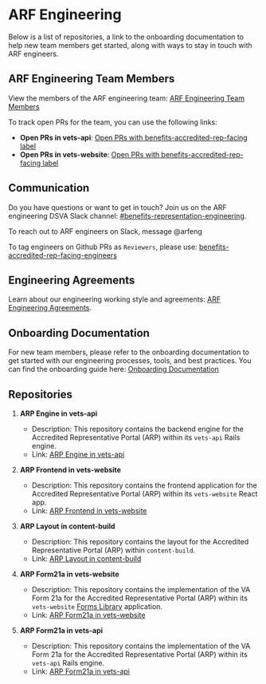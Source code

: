 # ARF Engineering

Below is a list of repositories, a link to the onboarding documentation to help new team members get started, along with ways to stay in touch with ARF engineers.

## ARF Engineering Team Members

View the members of the ARF engineering team: [ARF Engineering Team Members](https://github.com/orgs/department-of-veterans-affairs/teams/benefits-accredited-rep-facing-engineers)

To track open PRs for the team, you can use the following links:

- **Open PRs in vets-api**: [Open PRs with benefits-accredited-rep-facing label](https://github.com/department-of-veterans-affairs/vets-api/pulls?q=is%3Aopen+is%3Apr+label%3Abenefits-accredited-rep-facing)
- **Open PRs in vets-website**: [Open PRs with benefits-accredited-rep-facing label](https://github.com/department-of-veterans-affairs/vets-website/pulls?q=is%3Aopen+is%3Apr+label%3Abenefits-accredited-rep-facing)

## Communication

Do you have questions or want to get in touch? Join us on the ARF engineering DSVA Slack channel: [#benefits-representation-engineering](https://dsva.slack.com/archives/C06ABHUNBRS).

To reach out to ARF engineers on Slack, message @arfeng

To tag engineers on Github PRs as `Reviewers`, please use: [benefits-accredited-rep-facing-engineers](https://github.com/orgs/department-of-veterans-affairs/teams/benefits-accredited-rep-facing-engineers)

## Engineering Agreements

Learn about our engineering working style and agreements: [ARF Engineering Agreements](/teams/vso/teams/accredited-representative-facing/process/engineering-agreements.md).

## Onboarding Documentation

For new team members, please refer to the onboarding documentation to get started with our engineering processes, tools, and best practices. You can find the onboarding guide here: [Onboarding Documentation](docs/onboarding.md)

## Repositories

1. **ARP Engine in vets-api**
   - Description: This repository contains the backend engine for the Accredited Representative Portal (ARP) within its `vets-api` Rails engine.
   - Link: [ARP Engine in vets-api](https://github.com/department-of-veterans-affairs/vets-api/blob/35e2ebe672b7d2d92c16473e336b99c3a372afda/modules/accredited_representative_portal)

2. **ARP Frontend in vets-website**
   - Description: This repository contains the frontend application for the Accredited Representative Portal (ARP) within its `vets-website` React app.
   - Link: [ARP Frontend in vets-website](https://github.com/department-of-veterans-affairs/vets-website/blob/5224ca7500fd9292b8fe29d967bcb4ab55f93df3/src/applications/accredited-representative-portal)

3. **ARP Layout in content-build**
   - Description: This repository contains the layout for the Accredited Representative Portal (ARP) within `content-build`.
   - Link: [ARP Layout in content-build](https://github.com/department-of-veterans-affairs/content-build/blob/6c82218da1661c090d2883b26f40cf18e173ff98/src/site/layouts/representative.html)

4. **ARP Form21a in vets-website**
   - Description: This repository contains the implementation of the VA Form 21a for the Accredited Representative Portal (ARP) within its `vets-website` [Forms Library](https://depo-platform-documentation.scrollhelp.site/developer-docs/va-forms-library-overview) application.
   - Link: [ARP Form21a in vets-website](https://github.com/department-of-veterans-affairs/vets-website/tree/main/src/applications/accreditation/21a)

5. **ARP Form21a in vets-api**
   - Description: This repository contains the implementation of the VA Form 21a for the Accredited Representative Portal (ARP) within its `vets-api` Rails engine.
   - Link: [ARP Form21a in vets-api](https://github.com/department-of-veterans-affairs/vets-api/blob/0a8561a81fe9455f7a1a2ba620f7b7b1ce1f0014/modules/accredited_representative_portal/app/controllers/accredited_representative_portal/v0/form21a_controller.rb)
